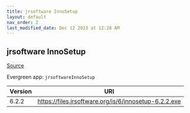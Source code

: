 ```yaml
---
title: jrsoftware InnoSetup
layout: default
nav_order: 2
last_modified_date: Dec 12 2023 at 12:28 AM
---
```


## jrsoftware InnoSetup

[Source](https://www.innosetup.com)

Evergreen app: `jrsoftwareInnoSetup`

| Version | URI                                                   |
| ------- | ----------------------------------------------------- |
| 6.2.2   | https://files.jrsoftware.org/is/6/innosetup-6.2.2.exe |
